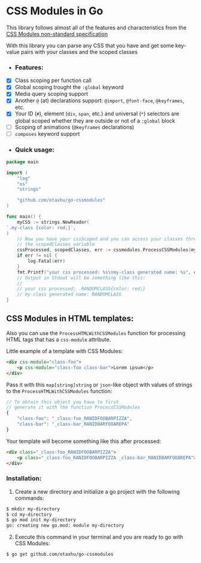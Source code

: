 # CSS Modules in Go
This library follows almost all of the features and characteristics from the [CSS Modules non-standard specification](https://github.com/css-modules/css-modules)

With this library you can parse any CSS that you have and get some key-value pairs with your classes and the scoped classes

- ### Features:
- [x] Class scoping per function call
- [x] Global scoping trought the `:global` keyword
- [x] Media query scoping support
- [x] Another `@` (at) declarations support:
`@import`, `@font-face`, `@keyframes`, etc.
- [x] Your ID (`#`), element (`div`, `span`, etc.) and universal (`*`) selectors are global scoped whether they are outside or not of a `:global` block
- [ ] Scoping of animations (`@keyframes` declarations)
- [ ] `composes` keyword support

- ### Quick usage:
```go
package main

import (
    "log"
    "os"
    "strings"

    "github.com/otaxhu/go-cssmodules"
)

func main() {
    myCSS := strings.NewReader(
`.my-class {color: red;}`,
)
    // Now you have your cssScoped and you can access your classes throught 
    // the scopedClasses variable
    cssProcessed, scopedClasses, err := cssmodules.ProcessCSSModules(myCSS)
    if err != nil {
        log.Fatal(err)
    }
    fmt.Printf("your css processed: %s\nmy-class generated name: %s", cssProcessed, scopedClasses["my-class"])
    // Output in Stdout will be something like this:
    //
    // your css processed: .RANDOMCLASS{color: red;}
    // my-class generated name: RANDOMCLASS
}
```

## CSS Modules in HTML templates:
Also you can use the `ProcessHTMLWithCSSModules` function for processing HTML tags that has a `css-module` attribute.

Little example of a template with CSS Modules:

```html
<div css-module="class-foo">
    <p css-module="class-foo class-bar">Lorem ipsum</p>
</div>
```

Pass it with this `map[string]string` or `json`-like object with values of strings to the `ProcessHTMLWithCSSModules` function:
```js
// To obtain this object you have to first
// generate it with the function ProcessCSSModules
{
    "class-foo": "_class-foo_RANIDFOOBARPIZZA",
    "class-bar": "_class-bar_RANIDBARFOOAREPA"
}
```

Your template will become something like this after processed:

```html
<div class="_class-foo_RANIDFOOBARPIZZA">
    <p class="_class-foo_RANIDFOOBARPIZZA _class-bar_RANIDBARFOOAREPA">Lorem ipsum</p>
</div>
```

### Installation:
1. Create a new directory and initialize a go project with the following commands:
```sh
$ mkdir my-directory
$ cd my-directory
$ go mod init my-directory
go: creating new go.mod: module my-directory
```

2. Execute this command in your terminal and you are ready to go with CSS Modules:
```sh
$ go get github.com/otaxhu/go-cssmodules
```
